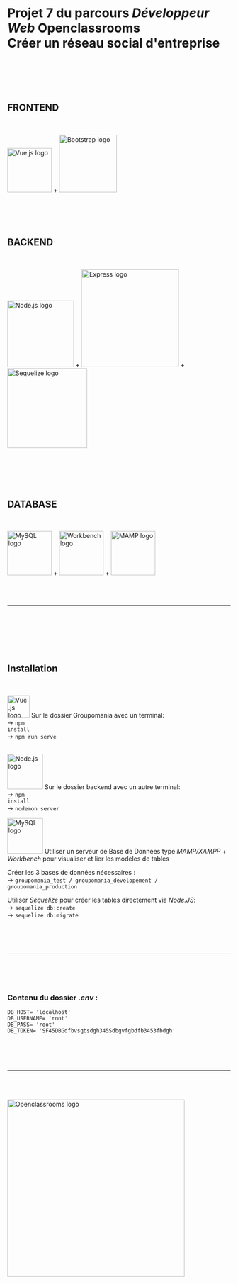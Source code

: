 </br></br>
<h1>Projet 7 du parcours <em>Développeur Web</em> Openclassrooms</br>
<strong>Créer un réseau social d'entreprise</strong></h1>
</br></br></br></br>

<h2>FRONTEND</h2></br>

<img src="https://cdn.freebiesupply.com/logos/large/2x/vue-9-logo-png-transparent.png" width="100" alt="Vue.js logo"> + <img src="https://fuzati.com/wp-content/uploads/2016/12/Bootstrap-Logo.png" width="130" alt="Bootstrap logo"></br></br></br></br></br>



<h2>BACKEND</h2></br>

<img src="https://logos-download.com/wp-content/uploads/2016/09/Node_logo_NodeJS.png" width="150" alt="Node.js logo"> + <img src="https://expressjs.com/images/express-facebook-share.png" width="220" alt="Express logo"> + <img src="https://www.fyresite.com/wp-content/uploads/2019/11/1_XcE0wR1ZmWLFbdF2dE5WuA.png" width="180" alt="Sequelize logo"></br></br></br></br></br></br>


<h2>DATABASE</h2></br>

<img src="https://www.alouit-multimedia.com/wp-content/uploads/2012/08/mysql-logo_2800x2800_pixels1.png" width="100" alt="MySQL logo"> + <img src="http://dl2.macupdate.com/images/icons256/31829.png?d=1484937557" width="100" alt="Workbench logo"> + <img src="https://www.mamp.info/images/icons/mamp-pro.png" width="100" alt="MAMP logo"></br></br></br></br>



<hr class="line"></br></br></br></br></br>


<h2>Installation</h2></br>

<img src="https://cdn.freebiesupply.com/logos/large/2x/vue-9-logo-png-transparent.png" width="50" alt="Vue.js logo"> Sur le dossier Groupomania avec un terminal:</br>
-> <code>npm install</code></br>
-> <code>npm run serve</code></br></br>


<img src="https://logos-download.com/wp-content/uploads/2016/09/Node_logo_NodeJS.png" width="80" alt="Node.js logo"> Sur le dossier backend avec un autre terminal:</br>
-> <code>npm install</code></br>
-> <code>nodemon server</code></br>


<img src="https://www.alouit-multimedia.com/wp-content/uploads/2012/08/mysql-logo_2800x2800_pixels1.png" width="80" alt="MySQL logo"> Utiliser un serveur de Base de Données type <em>MAMP/XAMPP</em> + <em>Workbench</em> pour visualiser et lier les modèles de tables</br>

Créer les 3 bases de données nécessaires :</br>
-> <code>groupomania_test / groupomania_developement / groupomania_production</code>

Utiliser <em>Sequelize</em> pour créer les tables directement via <em>Node.JS</em>:</br>
    -> <code>sequelize db:create</code></br>
    -> <code>sequelize db:migrate</code></br>

</br></br></br>


<hr class="line"></br></br></br>


<h3>Contenu du dossier <em>.env</em> :</h3>
<code>DB_HOST= 'localhost'</code></br>
<code>DB_USERNAME= 'root'</code></br>
<code>DB_PASS= 'root'</code></br>
<code>DB_TOKEN= 'SF45DBGdfbvsgbsdgh345Sdbgvfgbdfb3453fbdgh'</code>
</br></br></br></br></br>

<hr class="line"></br></br></br>

<img src="https://societeamission.com/wp-content/uploads/2020/09/get.png" width="400" alt="Openclassrooms logo">
